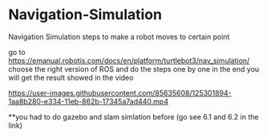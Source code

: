 # Navigation-Simulation
Navigation Simulation steps to make a robot moves to certain point


go to https://emanual.robotis.com/docs/en/platform/turtlebot3/nav_simulation/
choose the right version of ROS and do the steps one by one in the end you will get the result showed in the video


https://user-images.githubusercontent.com/85635608/125301894-1aa8b280-e334-11eb-862b-17345a7ad440.mp4



**you had to do gazebo and slam simlation before (go see 6.1 and 6.2 in the link)
